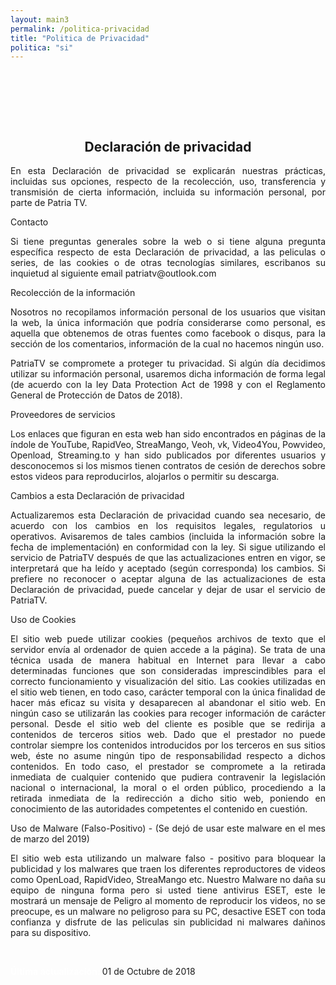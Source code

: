 ```yaml
---
layout: main3
permalink: /politica-privacidad
title: "Politica de Privacidad"
politica: "si"
---
```



<div class="container" style="padding-top:80px;">
    <div class="row">
                <div class="col-md-1 col-xs-12 col-lg-1">
                </div>
                <div class="col-md-10 col-xs-12 col-lg-10">
                        <div class="col-md-12 col-xs-12 col-lg-12" align="center">
                            <h2 class="top_parrafo "> Declaración de privacidad </h2>
                        </div>
                        <div class="col-md-12 col-xs-12 col-lg-12" align="justify">
                            <p class="parrafo"> En esta Declaración de privacidad se explicarán nuestras prácticas, incluidas sus opciones, respecto de la recolección, uso, transferencia y transmisión de cierta información, incluida su información personal, por parte de Patria TV.</p>            
                            <p class="parrafo2"> Contacto </p>
                            <p class="parrafo">  Si tiene preguntas generales sobre la web o si tiene alguna pregunta específica respecto de esta Declaración de privacidad, a las peliculas o series, de las cookies o de otras tecnologías similares, escribanos su inquietud al siguiente email patriatv@outlook.com
                            </p>
                            <p class="parrafo2"> Recolección de la información </p>
                            <p class="parrafo"> Nosotros no recopilamos información personal de los usuarios que visitan la web, la única información que podría considerarse como personal, es aquella que obtenemos de otras fuentes como facebook o disqus, para la sección de los comentarios, información de la cual no hacemos ningún uso.</p>
                             <p class="parrafo"> PatriaTV se compromete a proteger tu privacidad. Si algún día decidimos utilizar su información personal, usaremos dicha información de forma legal (de acuerdo con la ley Data Protection Act de 1998 y con el Reglamento General de Protección de Datos de 2018).</p>
                            <p class="parrafo2"> Proveedores de servicios </p>
                            <p class="parrafo"> Los enlaces que figuran en esta web han sido encontrados en páginas de la índole de YouTube, RapidVeo, StreaMango, Veoh, vk, Video4You, Powvideo, Openload, Streaming.to y han sido publicados por diferentes usuarios y desconocemos si los mismos tienen contratos de cesión de derechos sobre estos videos para reproducirlos, alojarlos o permitir su descarga.</p>
                            <p class="parrafo2"> Cambios a esta Declaración de privacidad </p>
                             <p class="parrafo"> Actualizaremos esta Declaración de privacidad cuando sea necesario, de acuerdo con los cambios en los requisitos legales, regulatorios u operativos. Avisaremos de tales cambios (incluida la información sobre la fecha de implementación) en conformidad con la ley. Si sigue utilizando el servicio de PatriaTV después de que las actualizaciones entren en vigor, se interpretará que ha leído y aceptado (según corresponda) los cambios. Si prefiere no reconocer o aceptar alguna de las actualizaciones de esta Declaración de privacidad, puede cancelar y dejar de usar el servicio de PatriaTV. </p>
                             <p class="parrafo2"> Uso de Cookies </p>
                             <p class="parrafo"> El sitio web puede utilizar cookies (pequeños archivos de texto que el servidor envía al ordenador de quien accede a la página). Se trata de una técnica usada de manera habitual en Internet para llevar a cabo determinadas funciones que son consideradas imprescindibles para el correcto funcionamiento y visualización del sitio. Las cookies utilizadas
                            en el sitio web tienen, en todo caso, carácter temporal con la única finalidad de hacer más eficaz su visita y desaparecen al abandonar el sitio web. En ningún caso se utilizarán las cookies para recoger información de carácter personal.
                            Desde el sitio web del cliente es posible que se redirija a contenidos de terceros sitios web. Dado que el prestador no puede controlar siempre los contenidos introducidos por los terceros en sus sitios web, éste no asume ningún tipo de responsabilidad respecto a dichos contenidos. En todo caso, el prestador se compromete a la retirada inmediata de cualquier
                            contenido que pudiera contravenir la legislación nacional o internacional, la moral o el orden público, procediendo a la retirada inmediata de la redirección a dicho sitio web, poniendo en conocimiento de las autoridades competentes el contenido en cuestión. </p>
                            <p class="parrafo2"> Uso de Malware (Falso-Positivo) - (Se dejó de usar este malware en el mes de marzo del 2019) </p>
                             <p class="parrafo"> El sitio web esta utilizando un malware falso - positivo para bloquear la publicidad y los malwares que traen los diferentes reproductores de videos como OpenLoad, RapidVideo, StreaMango etc. Nuestro Malware no daña su equipo de ninguna forma pero si usted tiene antivirus ESET, este le mostrará un mensaje de Peligro al momento de reproducir los videos, no se preocupe, es un malware no peligroso para su PC, desactive ESET con toda confianza y disfrute de las peliculas sin publicidad ni malwares dañinos para su dispositivo.</p>
                           <br>
                             <p class="parrafo"><span style="color: white; font-weight:bold;" >Última actualización: </span> 01 de Octubre de 2018 </p>
                        </div>
                </div>
                <div class="col-md-1 col-xs-12 col-lg-1"> </div>
	</div>
</div>
